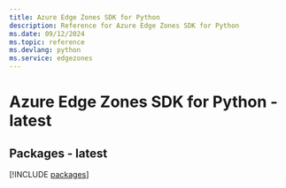```yaml
---
title: Azure Edge Zones SDK for Python
description: Reference for Azure Edge Zones SDK for Python
ms.date: 09/12/2024
ms.topic: reference
ms.devlang: python
ms.service: edgezones
---
```

# Azure Edge Zones SDK for Python - latest
## Packages - latest
[!INCLUDE [packages](edge-zones-index.md)]